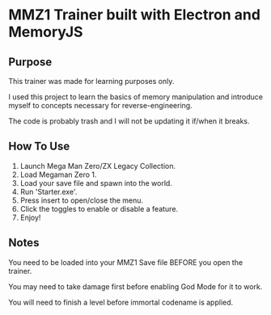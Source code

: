 # MMZ1 Trainer built with Electron and MemoryJS

## Purpose

This trainer was made for learning purposes only.

I used this project to learn the basics of memory manipulation and introduce myself to concepts necessary for reverse-engineering.

The code is probably trash and I will not be updating it if/when it breaks.


## How To Use

1. Launch Mega Man Zero/ZX Legacy Collection.
2. Load Megaman Zero 1.
3. Load your save file and spawn into the world.
4. Run 'Starter.exe'.
5. Press insert to open/close the menu.
6. Click the toggles to enable or disable a feature.
7. Enjoy!


## Notes

You need to be loaded into your MMZ1 Save file BEFORE you open the trainer.

You may need to take damage first before enabling God Mode for it to work.

You will need to finish a level before immortal codename is applied.
